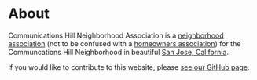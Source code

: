 # About


Communications Hill Neighborhood Association is a [neighborhood association](https://en.wikipedia.org/wiki/Neighborhood_association) (not to be confused with a [homeowners association](https://en.wikipedia.org/wiki/Homeowner_association)) for the Communcations Hill Neighborhood in beautiful [San Jose, California](https://en.wikipedia.org/wiki/San_Jose,_California).

If you would like to contribute to this website, please [see our GitHub page](http://github.com/commhill).

